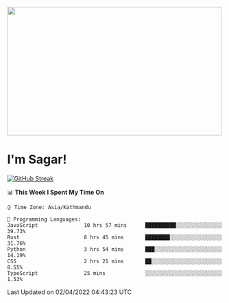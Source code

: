 
<img src="https://media.giphy.com/media/3ornk57KwDXf81rjWM/giphy.gif" width="500" height="300" frameBorder="0" class="giphy-embed" allowFullScreen></img>

#   I'm Sagar!
[![GitHub Streak](https://github-readme-streak-stats.herokuapp.com/?user=sgr2848)](https://git.io/streak-stats)
<!--START_SECTION:waka-->
📊 **This Week I Spent My Time On** 

```text
⌚︎ Time Zone: Asia/Kathmandu

💬 Programming Languages: 
JavaScript               10 hrs 57 mins      ██████████░░░░░░░░░░░░░░░   39.73% 
Rust                     8 hrs 45 mins       ████████░░░░░░░░░░░░░░░░░   31.76% 
Python                   3 hrs 54 mins       ███░░░░░░░░░░░░░░░░░░░░░░   14.19% 
CSS                      2 hrs 21 mins       ██░░░░░░░░░░░░░░░░░░░░░░░   8.55% 
TypeScript               25 mins             ░░░░░░░░░░░░░░░░░░░░░░░░░   1.53%

```


 Last Updated on 02/04/2022 04:43:23 UTC
<!--END_SECTION:waka-->

